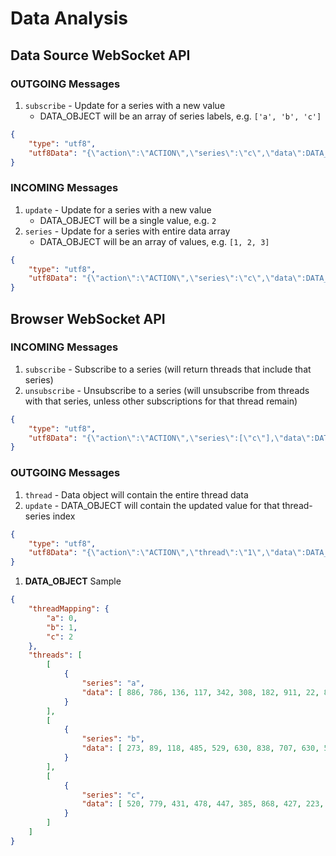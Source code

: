 # Data Analysis

## Data Source WebSocket API

### OUTGOING Messages

1. `subscribe` - Update for a series with a new value
    - DATA_OBJECT will be an array of series labels, e.g. `['a', 'b', 'c']`

```json
{
	"type": "utf8",
	"utf8Data": "{\"action\":\"ACTION\",\"series\":\"c\",\"data\":DATA_OBJECT}"
}
```

### INCOMING Messages

1. `update` - Update for a series with a new value
    - DATA_OBJECT will be a single value, e.g. `2`
1. `series` - Update for a series with entire data array
    - DATA_OBJECT will be an array of values, e.g. `[1, 2, 3]`

```json
{
	"type": "utf8",
	"utf8Data": "{\"action\":\"ACTION\",\"series\":\"c\",\"data\":DATA_OBJECT}"
}
```

## Browser WebSocket API

### INCOMING Messages

1. `subscribe` - Subscribe to a series (will return threads that include that series)
1. `unsubscribe` - Unsubscribe to a series (will unsubscribe from threads with that series, unless other subscriptions for that thread remain)


```json
{
	"type": "utf8",
	"utf8Data": "{\"action\":\"ACTION\",\"series\":[\"c\"],\"data\":DATA_OBJECT}"
}
```

### OUTGOING Messages

1. `thread` - Data object will contain the entire thread data
1. `update` - DATA_OBJECT will contain the updated value for that thread-series index


```json
{
	"type": "utf8",
	"utf8Data": "{\"action\":\"ACTION\",\"thread\":\"1\",\"data\":DATA_OBJECT}"
}
```


1. **DATA_OBJECT** Sample

```json
{
	"threadMapping": {
		"a": 0,
		"b": 1,
		"c": 2
	},
	"threads": [
		[
			{
				"series": "a",
				"data": [ 886, 786, 136, 117, 342, 308, 182, 911, 22, 804 ]
			}
		],
		[
			{
				"series": "b",
				"data": [ 273, 89, 118, 485, 529, 630, 838, 707, 630, 571 ]
			}
		],
		[
			{
				"series": "c",
				"data": [ 520, 779, 431, 478, 447, 385, 868, 427, 223, 613 ]
			}
		]
	]
}
```
